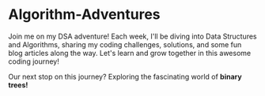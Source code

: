# Algorithm-Adventures
Join me on my DSA adventure! Each week, I'll be diving into Data Structures and Algorithms, sharing my coding challenges, solutions, and some fun blog articles along the way. Let's learn and grow together in this awesome coding journey!

Our next stop on this journey? Exploring the fascinating world of __binary trees!__
